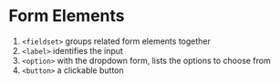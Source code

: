 
# Form Elements 

1. ```<fieldset>``` groups related form elements together
1. ```<label>``` identifies the input
1. ```<option>``` with the dropdown form, lists the options to choose from
1. ```<button>``` a clickable button